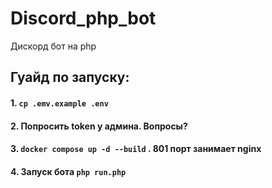 # Discord_php_bot
Дискорд бот на php

## Гуайд по запуску:

#### 1. ```cp .emv.example .env```

#### 2. Попросить token у админа. Вопросы?

#### 3. ```docker compose up -d --build``` . 801 порт занимает nginx

#### 4. Запуск бота ```php run.php```
